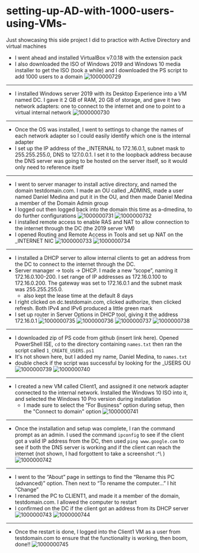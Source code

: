 # setting-up-AD-with-1000-users-using-VMs-
Just showcasing this side project I did to practice with Active Directory and virtual machines
+ I went ahead and installed VirtualBox v7.0.18 with the extension pack
+ I also downloaded the ISO of Windows 2019 and Windows 10 media installer to get the ISO (took a while) and I downloaded the PS script to add 1000 users to a domain
![1000000729](https://github.com/danielm799/setting-up-AD-with-1000-users-using-VMs-/assets/33638895/429a13a5-f92b-42c0-8ec8-84e2a8de5014)
---
+ I installed Windows server 2019 with its Desktop Experience into a VM named DC. I gave it 2 GB of RAM, 20 GB of storage, and gave it two network adapters: one to connect to the internet and one to point to a virtual internal network
![1000000730](https://github.com/danielm799/setting-up-AD-with-1000-users-using-VMs-/assets/33638895/1267ff1c-7983-46ae-aff2-0e7e4e163816)
---
+ Once the OS was installed, I went to settings to change the names of each network adapter so I could easily identify which one is the internal adapter
+ I set up the IP address of the \_INTERNAL to 172.16.0.1, subnet mask to 255.255.255.0, DNS to 127.0.0.1. I set it to the loopback address because the DNS server was going to be hosted on the server itself, so it would only need to reference itself
---
+ I went to server manager to install active directory, and named the domain testdomain.com. I made an OU called \_ADMINS, made a user named Daniel Medina and put it in the OU, and then made Daniel Medina a member of the Domain Admin group
+ I logged out then logged back into the domain this time as a-dmedina, to do further configurations
![1000000731](https://github.com/danielm799/setting-up-AD-with-1000-users-using-VMs-/assets/33638895/05dbe11e-9201-4c5c-9734-d0487642c9e2)
![1000000732](https://github.com/danielm799/setting-up-AD-with-1000-users-using-VMs-/assets/33638895/ee9ffc98-954a-44c2-8d1c-76c998df2645)
+ I installed remote access to enable RAS and NAT to allow connection to the internet through the DC (the 2019 server VM)
+ I opened Routing and Remote Access in Tools and set up NAT on the \_INTERNET NIC
![1000000733](https://github.com/danielm799/setting-up-AD-with-1000-users-using-VMs-/assets/33638895/0411e423-04ec-4278-a183-8ac42d4e9ea8)
![1000000734](https://github.com/danielm799/setting-up-AD-with-1000-users-using-VMs-/assets/33638895/359ed880-dbef-449d-b082-cfb4317bff96)
---
+ I installed a DHCP server to allow internal clients to get an address from the DC to connect to the internet through the DC.
+ Server manager → tools → DHCP. I made a new “scope”, naming it 172.16.0.100-200. I set range of IP addresses as 172.16.0.100 to 172.16.0.200. The gateway was set to 172.16.0.1 and the subnet mask was 255.255.255.0.
	+ also kept the lease time at the default 8 days
+ I right clicked on dc.testdomain.com, clicked authorize, then clicked refresh. Both IPv4 and IPv6 produced a little green mark
+ I set up router in Server Options in DHCP tool, giving it the address 172.16.0.1
![1000000735](https://github.com/danielm799/setting-up-AD-with-1000-users-using-VMs-/assets/33638895/4b9136e2-c762-4c6d-afd9-e87b69f884e9)
![1000000736](https://github.com/danielm799/setting-up-AD-with-1000-users-using-VMs-/assets/33638895/1622e522-b9db-4e3a-9288-14944ba3ced3)
![1000000737](https://github.com/danielm799/setting-up-AD-with-1000-users-using-VMs-/assets/33638895/ead131b3-54eb-4a2e-b65f-70c35855e046)
![1000000738](https://github.com/danielm799/setting-up-AD-with-1000-users-using-VMs-/assets/33638895/8577a4e1-88a2-4f4a-a77c-4f91872fd87d)
---
+ I downloaded zip of PS code from github (insert link here). Opened PowerShell ISE, `cd` to the directory containing `names.txt` then ran the script called `1_CREATE_USERS.ps1`
+ It's not shown here, but I added my name, Daniel Medina, to `names.txt`
+ double check if the script was successful by looking for the \_USERS OU
![1000000739](https://github.com/danielm799/setting-up-AD-with-1000-users-using-VMs-/assets/33638895/c1671e25-0045-4b9d-93bd-2ff73593fadb)
![1000000740](https://github.com/danielm799/setting-up-AD-with-1000-users-using-VMs-/assets/33638895/1bfd5bb7-a611-4f72-b9a9-e7a1da9ec6ab)
---
+ I created a new VM called Client1, and assigned it one network adapter connected to the internal network. Installed the Windows 10 ISO into it, and selected the Windows 10 Pro version during installation
	+ I made sure to select the “For Business” option during setup, then the "Connect to domain" option
![1000000741](https://github.com/danielm799/setting-up-AD-with-1000-users-using-VMs-/assets/33638895/bcb1b2f2-db8d-40ff-93ac-1af4cfee4e75)
---
+ Once the installation and setup was complete, I ran the command prompt as an admin. I used the command `ipconfig` to see if the client got a valid IP address from the DC, then used `ping www.google.com` to see if both the DNS server is working and if the client can reach the internet (not shown, I had forgottent to take a screenshot :^\ )
![1000000742](https://github.com/danielm799/setting-up-AD-with-1000-users-using-VMs-/assets/33638895/b335e48c-c973-4163-9463-8effed355a4c)
---
+ I went to the “About” page in settings to find the “Rename this PC (advanced)” option. Then next to “To rename the computer…” I hit “Change”
+ I renamed the PC to CLIENT1, and made it a member of the domain, testdomain.com. I allowed the computer to restart
+ I confirmed on the DC if the client got an address from its DHCP server
![1000000743](https://github.com/danielm799/setting-up-AD-with-1000-users-using-VMs-/assets/33638895/d3cd1485-f79a-4014-9d1a-20326aae1b3b)
![1000000744](https://github.com/danielm799/setting-up-AD-with-1000-users-using-VMs-/assets/33638895/2c266bfd-6787-4566-ab9d-e96ec5d94ec2)
---
+ Once the restart is done, I logged into the Client1 VM as a user from testdomain.com to ensure that the functionality is working, then boom, done!!
![1000000745](https://github.com/danielm799/setting-up-AD-with-1000-users-using-VMs-/assets/33638895/d15afa18-949a-48ad-834d-6e41bd4e6a57)
